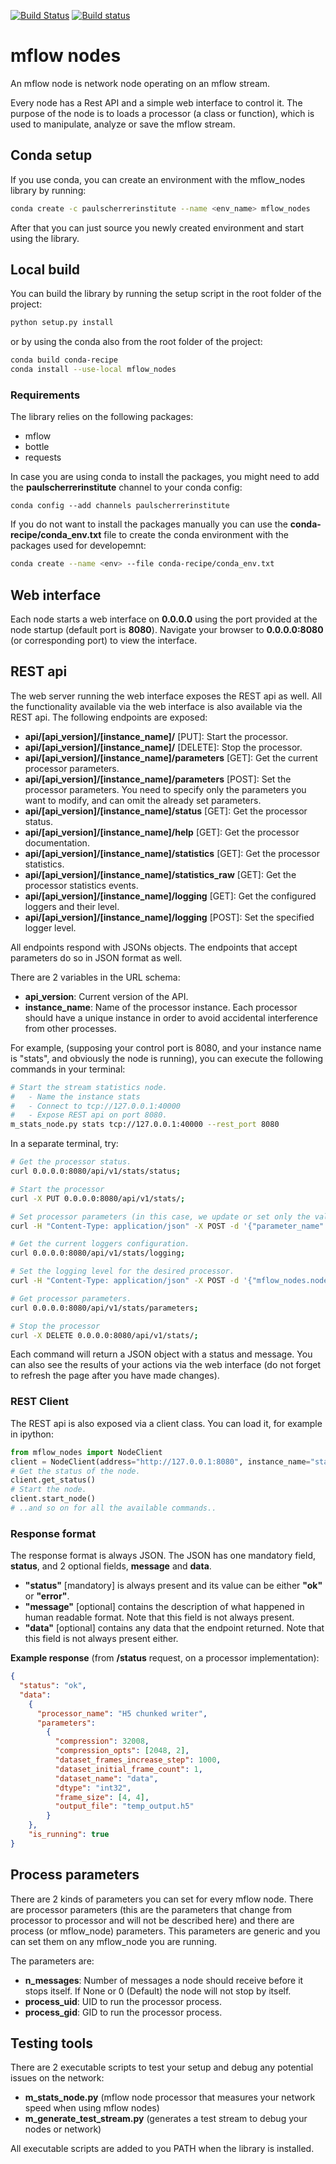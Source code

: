 [![Build Status](https://travis-ci.org/datastreaming/mflow_nodes.svg?branch=master)](https://travis-ci.org/datastreaming/mflow_nodes) [![Build status](https://ci.appveyor.com/api/projects/status/dtao0m1po1eqw1ba?svg=true)](https://ci.appveyor.com/project/Babicaa/mflow-nodes)

# mflow nodes
An mflow node is network node operating on an mflow stream.

Every node has a Rest API and a simple web interface to control it. 
The purpose of the node is to loads a processor (a class or function), 
which is used to manipulate, analyze or save the mflow stream.

## Conda setup
If you use conda, you can create an environment with the mflow_nodes library by running:

```bash
conda create -c paulscherrerinstitute --name <env_name> mflow_nodes
```

After that you can just source you newly created environment and start using the library.

## Local build
You can build the library by running the setup script in the root folder of the project:

```bash
python setup.py install
```

or by using the conda also from the root folder of the project:

```bash
conda build conda-recipe
conda install --use-local mflow_nodes
```

### Requirements
The library relies on the following packages:

- mflow
- bottle
- requests

In case you are using conda to install the packages, you might need to add the **paulscherrerinstitute** channel to 
your conda config:

```
conda config --add channels paulscherrerinstitute
```

If you do not want to install the packages manually you can use the **conda-recipe/conda_env.txt** file to create 
the conda environment with the packages used for developemnt:

```bash
conda create --name <env> --file conda-recipe/conda_env.txt
```

## Web interface
Each node starts a web interface on **0.0.0.0** using the port provided at the node startup (default port is **8080**).
Navigate your browser to **0.0.0.0:8080** (or corresponding port) to view the interface.

## REST api
The web server running the web interface exposes the REST api as well. All the functionality available via the web 
interface is also available via the REST api. The following endpoints are exposed:

- **api/[api_version]/[instance_name]/** [PUT]: Start the processor.
- **api/[api_version]/[instance_name]/** [DELETE]: Stop the processor.
- **api/[api_version]/[instance_name]/parameters** [GET]: Get the current processor parameters.
- **api/[api_version]/[instance_name]/parameters** [POST]: Set the processor parameters. You need to specify only the parameters you want to modify, and
can omit the already set parameters.
- **api/[api_version]/[instance_name]/status** [GET]: Get the processor status.
- **api/[api_version]/[instance_name]/help** [GET]: Get the processor documentation.
- **api/[api_version]/[instance_name]/statistics** [GET]: Get the processor statistics.
- **api/[api_version]/[instance_name]/statistics_raw** [GET]: Get the processor statistics events.
- **api/[api_version]/[instance_name]/logging** [GET]: Get the configured loggers and their level.
- **api/[api_version]/[instance_name]/logging** [POST]: Set the specified logger level.

All endpoints respond with JSONs objects. The endpoints that accept parameters do so in JSON format as well.

There are 2 variables in the URL schema:

- **api\_version**: Current version of the API.
- **instance\_name**: Name of the processor instance. Each processor should have a unique instance in order to 
avoid accidental interference from other processes.

For example, (supposing your control port is 8080, and your instance name is "stats", and obviously the node is running), 
you can execute the following commands in your terminal:

```bash
# Start the stream statistics node.
#   - Name the instance stats
#   - Connect to tcp://127.0.0.1:40000
#   - Expose REST api on port 8080.
m_stats_node.py stats tcp://127.0.0.1:40000 --rest_port 8080
```

In a separate terminal, try:

```bash
# Get the processor status.
curl 0.0.0.0:8080/api/v1/stats/status;

# Start the processor
curl -X PUT 0.0.0.0:8080/api/v1/stats/;

# Set processor parameters (in this case, we update or set only the value of one parameter):
curl -H "Content-Type: application/json" -X POST -d '{"parameter_name":"parameter_value"}' 0.0.0.0:8080/api/v1/base/parameters;

# Get the current loggers configuration.
curl 0.0.0.0:8080/api/v1/stats/logging;

# Set the logging level for the desired processor.
curl -H "Content-Type: application/json" -X POST -d '{"mflow_nodes.node_manager":"DEBUG"}' 0.0.0.0:8080/api/v1/base/logging;

# Get processor parameters.
curl 0.0.0.0:8080/api/v1/stats/parameters;

# Stop the processor
curl -X DELETE 0.0.0.0:8080/api/v1/stats/;
```

Each command will return a JSON object with a status and message. You can also see the results of your actions via 
the web interface (do not forget to refresh the page after you have made changes).

### REST Client
The REST api is also exposed via a client class. You can load it, for example in ipython:

```python
from mflow_nodes import NodeClient
client = NodeClient(address="http://127.0.0.1:8080", instance_name="stats")
# Get the status of the node.
client.get_status()
# Start the node.
client.start_node()
# ..and so on for all the available commands..
```

### Response format
The response format is always JSON. The JSON has one mandatory field, **status**, and 2 optional fields, **message** 
and **data**.

- **"status"** [mandatory] is always present and its value can be either **"ok"** or **"error"**.
- **"message"** [optional] contains the description of what happened in human readable format. Note that this field 
is not always present.
- **"data"** [optional] contains any data that the endpoint returned. Note that this field is not always present either.

**Example response** (from **/status** request, on a processor implementation):
```json
{
  "status": "ok", 
  "data": 
    {
      "processor_name": "H5 chunked writer", 
      "parameters": 
        {
          "compression": 32008, 
          "compression_opts": [2048, 2], 
          "dataset_frames_increase_step": 1000, 
          "dataset_initial_frame_count": 1, 
          "dataset_name": "data", 
          "dtype": "int32", 
          "frame_size": [4, 4], 
          "output_file": "temp_output.h5"
        }
    },
    "is_running": true
}
```

## Process parameters
There are 2 kinds of parameters you can set for every mflow node. There are processor parameters (this are the 
parameters that change from processor to processor and will not be described here) and there are process 
(or mflow_node) parameters. This parameters are generic and you can set them on any mflow_node you are running. 

The parameters are:

- **n\_messages**: Number of messages a node should receive before it stops itself. If None or 0 (Default) the node 
will not stop by itself.
- **process\_uid**: UID to run the processor process.
- **process\_gid**: GID to run the processor process.

## Testing tools
There are 2 executable scripts to test your setup and debug any potential issues on the network:

- **m\_stats\_node.py** (mflow node processor that measures your network speed when using mflow nodes)
- **m\_generate\_test\_stream.py** (generates a test stream to debug your nodes or network)

All executable scripts are added to you PATH when the library is installed.
